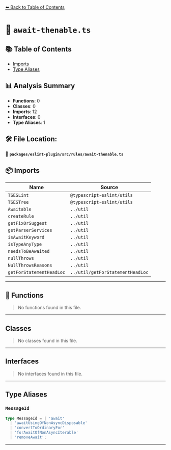 [⬅️ Back to Table of Contents](../../../../index.md)

# 📄 `await-thenable.ts`

## 📚 Table of Contents

- [Imports](#imports)
- [Type Aliases](#type-aliases)

## 📊 Analysis Summary

- **Functions**: 0
- **Classes**: 0
- **Imports**: 12
- **Interfaces**: 0
- **Type Aliases**: 1

## 🛠️ File Location:
📂 **`packages/eslint-plugin/src/rules/await-thenable.ts`**

## 📦 Imports

| Name | Source |
|------|--------|
| `TSESLint` | `@typescript-eslint/utils` |
| `TSESTree` | `@typescript-eslint/utils` |
| `Awaitable` | `../util` |
| `createRule` | `../util` |
| `getFixOrSuggest` | `../util` |
| `getParserServices` | `../util` |
| `isAwaitKeyword` | `../util` |
| `isTypeAnyType` | `../util` |
| `needsToBeAwaited` | `../util` |
| `nullThrows` | `../util` |
| `NullThrowsReasons` | `../util` |
| `getForStatementHeadLoc` | `../util/getForStatementHeadLoc` |


---

## 🔧 Functions

> No functions found in this file.


---

## Classes

> No classes found in this file.


---

## Interfaces

> No interfaces found in this file.


---

## Type Aliases

### `MessageId`

```ts
type MessageId = | 'await'
  | 'awaitUsingOfNonAsyncDisposable'
  | 'convertToOrdinaryFor'
  | 'forAwaitOfNonAsyncIterable'
  | 'removeAwait';
```


---